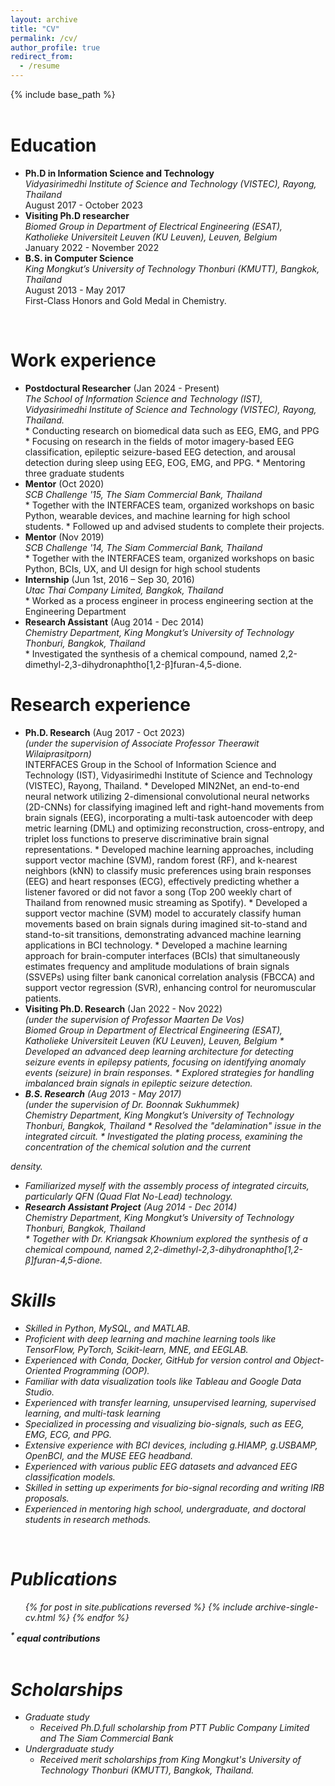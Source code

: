 ```yaml
---
layout: archive
title: "CV"
permalink: /cv/
author_profile: true
redirect_from:
  - /resume
---
```

{% include base_path %}

<style type="text/css">
 p { margin:0 } 
</style>

<br>

Education
=========

* **Ph.D in Information Science and Technology**
  <p><i>Vidyasirimedhi Institute of Science and Technology (VISTEC), Rayong, Thailand</i></p>
  <p>August 2017 - October 2023</p>

* **Visiting Ph.D researcher**
  <p><i>Biomed Group in Department of Electrical Engineering (ESAT), Katholieke Universiteit Leuven (KU Leuven), Leuven, Belgium</i></p>
  <p>January 2022 - November 2022</p>

* **B.S. in Computer Science**
  <p><i>King Mongkut’s University of Technology Thonburi (KMUTT), Bangkok, Thailand</i></p>
  <p>August 2013 - May 2017</p>
  <p>First-Class Honors and Gold Medal in Chemistry.</p>

<br>

Work experience
===============

* **Postdoctural Researcher** (Jan 2024 - Present)
  <p><i>The School of Information Science and Technology (IST), Vidyasirimedhi Institute of Science and Technology (VISTEC), Rayong, Thailand.</i></p>
  * Conducting research on biomedical data such as EEG, EMG, and PPG
  * Focusing on research in the fields of motor imagery-based EEG classification, epileptic seizure-based EEG detection, and arousal detection during sleep using EEG, EOG, EMG, and PPG.  
  * Mentoring three graduate students  
* **Mentor** (Oct 2020)
  <p><i>SCB Challenge '15, The Siam Commercial Bank, Thailand</i></p>
  * Together with the INTERFACES team, organized workshops on basic Python, wearable devices, and machine learning for high school students.
  * Followed up and advised students to complete their projects.
* **Mentor** (Nov 2019)
  <p><i>SCB Challenge '14, The Siam Commercial Bank, Thailand</i></p>
  * Together with the INTERFACES team, organized workshops on basic Python, BCIs, UX, and UI design for high school students
* **Internship** (Jun 1st, 2016 – Sep 30, 2016)
  <p><i>Utac Thai Company Limited, Bangkok, Thailand</i></p>
  * Worked as a process engineer in process engineering section at the Engineering Department
* **Research Assistant** (Aug 2014 - Dec 2014)
  <p><i>Chemistry Department, King Mongkut’s University of Technology Thonburi, Bangkok, Thailand</i></p>
  * Investigated the synthesis of a chemical compound, named 2,2-dimethyl-2,3-dihydronaphtho[1,2-β]furan-4,5-dione.

Research experience
===============
* **Ph.D. Research** (Aug 2017 - Oct 2023)
  <p><i>(under the supervision of Associate Professor Theerawit Wilaiprasitporn)</i></p>
  INTERFACES Group in the School of Information Science and Technology (IST), Vidyasirimedhi Institute of Science and Technology (VISTEC), Rayong, Thailand.
  * Developed MIN2Net, an end-to-end neural network utilizing 2-dimensional convolutional neural networks (2D-CNNs) for classifying imagined left and right-hand movements from brain signals (EEG), incorporating a multi-task autoencoder with deep metric learning (DML) and optimizing reconstruction, cross-entropy, and triplet loss functions to preserve discriminative brain signal representations.
  * Developed machine learning approaches, including support vector machine (SVM), random forest (RF), and k-nearest neighbors (kNN) to classify music preferences using brain responses (EEG) and heart responses (ECG), effectively predicting whether a listener favored or did not favor a song (Top 200 weekly chart of Thailand from renowned music streaming as Spotify).
  * Developed a support vector machine (SVM) model to accurately classify human movements based on brain signals during imagined sit-to-stand and stand-to-sit transitions, demonstrating advanced machine learning applications in BCI technology.
  * Developed a machine learning approach for brain-computer interfaces (BCIs) that simultaneously estimates frequency and amplitude modulations of brain signals (SSVEPs) using filter bank canonical correlation analysis (FBCCA) and support vector regression (SVR), enhancing control for neuromuscular patients.
* **Visiting Ph.D. Research** (Jan 2022 - Nov 2022)
  <p><i>(under the supervision of Professor Maarten De Vos)<p><i>
  Biomed Group in Department of Electrical Engineering (ESAT), Katholieke Universiteit Leuven (KU Leuven), Leuven, Belgium
  * Developed an advanced deep learning architecture for detecting seizure events in epilepsy patients, focusing on identifying anomaly events (seizure) in brain responses.
  * Explored strategies for handling imbalanced brain signals in epileptic seizure detection.
* **B.S. Research** (Aug 2013 - May 2017)
  <p><i>(under the supervision of Dr. Boonnak Sukhummek)</i></p>
  Chemistry Department, King Mongkut’s University of Technology Thonburi, Bangkok, Thailand
  * Resolved the "delamination" issue in the integrated circuit.
  * Investigated the plating process, examining the concentration of the chemical solution and the current
density.
  * Familiarized myself with the assembly process of integrated circuits, particularly QFN (Quad Flat
No-Lead) technology.
* **Research Assistant Project** (Aug 2014 - Dec 2014)
  <p><i>Chemistry Department, King Mongkut’s University of Technology Thonburi, Bangkok, Thailand</i></p>
  * Together with Dr. Kriangsak Khownium explored the synthesis of a chemical compound, named 2,2-dimethyl-2,3-dihydronaphtho[1,2-β]furan-4,5-dione.

Skills
======

* Skilled in Python, MySQL, and MATLAB.
* Proficient with deep learning and machine learning tools like TensorFlow, PyTorch, Scikit-learn, MNE, and EEGLAB.
* Experienced with Conda, Docker, GitHub for version control and Object-Oriented Programming (OOP).
* Familiar with data visualization tools like Tableau and Google Data Studio.
* Experienced with transfer learning, unsupervised learning, supervised learning, and multi-task learning
* Specialized in processing and visualizing bio-signals, such as EEG, EMG, ECG, and PPG.
* Extensive experience with BCI devices, including g.HIAMP, g.USBAMP, OpenBCI, and the MUSE EEG headband.
* Experienced with various public EEG datasets and advanced EEG classification models.
* Skilled in setting up experiments for bio-signal recording and writing IRB proposals.
* Experienced in mentoring high school, undergraduate, and doctoral students in research methods.

<br>

Publications
============

<ul>{% for post in site.publications reversed %}
    {% include archive-single-cv.html %}
  {% endfor %}</ul>

<p><b><sup>*</sup> equal contributions</b></p>

<br>

Scholarships
============

* Graduate study
  - Received Ph.D.full scholarship from PTT Public Company Limited and The Siam Commercial Bank
* Undergraduate study
  - Received merit scholarships from King Mongkut's University of Technology Thonburi (KMUTT), Bangkok, Thailand.


<!-- Talks
======
  <ul>{% for post in site.talks reversed %}
    {% include archive-single-talk-cv.html  %}
  {% endfor %}</ul> -->

<!-- Teaching
======
  <ul>{% for post in site.teaching reversed %}
    {% include archive-single-cv.html %}
  {% endfor %}</ul> -->

<!-- Service and leadership
======================

* Currently signed in to 43 different slack teams -->
